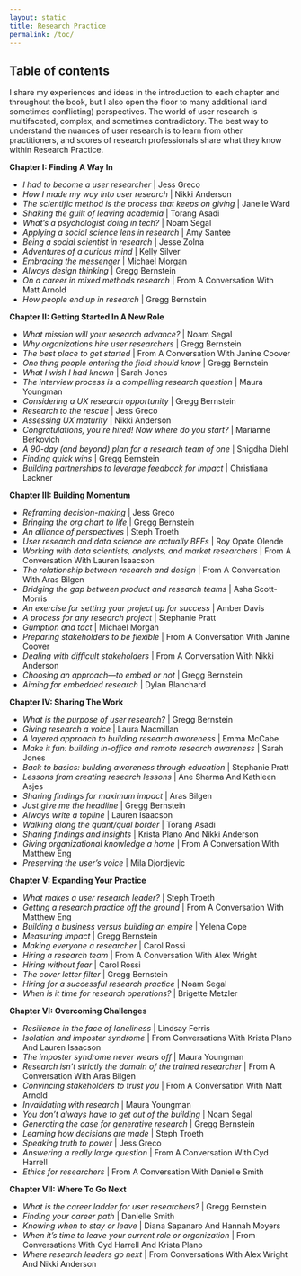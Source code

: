 ```yaml
---
layout: static
title: Research Practice
permalink: /toc/
---
```

## Table of contents

I share my experiences and ideas in the introduction to each chapter and throughout the book, but I also open the floor to many additional (and sometimes conflicting) perspectives. The world of user research is multifaceted, complex, and sometimes contradictory. The best way to understand the nuances of user research is to learn from other practitioners, and scores of research professionals share what they know within Research Practice.

**Chapter I: Finding A Way In**

* *I had to become a user researcher* &#124; Jess Greco
* *How I made my way into user research* &#124; Nikki Anderson
* *The scientific method is the process that keeps on giving* &#124; Janelle Ward
* *Shaking the guilt of leaving academia* &#124; Torang Asadi
* *What’s a psychologist doing in tech?* &#124; Noam Segal
* *Applying a social science lens in research* &#124; Amy Santee
* *Being a social scientist in research* &#124; Jesse Zolna
* *Adventures of a curious mind* &#124; Kelly Silver
* *Embracing the messenger* &#124; Michael Morgan
* *Always design thinking* &#124; Gregg Bernstein
* *On a career in mixed methods research* &#124; From A Conversation With Matt Arnold
* *How people end up in research* &#124; Gregg Bernstein

**Chapter II: Getting Started In A New Role**

* *What mission will your research advance?* &#124; Noam Segal
* *Why organizations hire user researchers* &#124; Gregg Bernstein
* *The best place to get started* &#124; From A Conversation With Janine Coover
* *One thing people entering the field should know* &#124; Gregg Bernstein
* *What I wish I had known* &#124; Sarah Jones
* *The interview process is a compelling research question* &#124; Maura Youngman
* *Considering a UX research opportunity* &#124; Gregg Bernstein
* *Research to the rescue* &#124; Jess Greco
* *Assessing UX maturity* &#124; Nikki Anderson
* *Congratulations, you’re hired! Now where do you start?* &#124; Marianne Berkovich
* *A 90-day (and beyond) plan for a research team of one* &#124; Snigdha Diehl
* *Finding quick wins* &#124; Gregg Bernstein
* *Building partnerships to leverage feedback for impact* &#124; Christiana Lackner

**Chapter III: Building Momentum**

* *Reframing decision-making* &#124; Jess Greco
* *Bringing the org chart to life* &#124; Gregg Bernstein
* *An alliance of perspectives* &#124; Steph Troeth
* *User research and data science are actually BFFs* &#124; Roy Opate Olende
* *Working with data scientists, analysts, and market researchers* &#124; From A Conversation With Lauren Isaacson
* *The relationship between research and design* &#124; From A Conversation With Aras Bilgen
* *Bridging the gap between product and research teams* &#124; Asha Scott-Morris
* *An exercise for setting your project up for success* &#124; Amber Davis
* *A process for any research project* &#124; Stephanie Pratt
* *Gumption and tact* &#124; Michael Morgan
* *Preparing stakeholders to be flexible* &#124; From A Conversation With Janine Coover
* *Dealing with difficult stakeholders* &#124; From A Conversation With Nikki Anderson
* *Choosing an approach—to embed or not* &#124; Gregg Bernstein
* *Aiming for embedded research* &#124; Dylan Blanchard

**Chapter IV: Sharing The Work**

* *What is the purpose of user research?* &#124; Gregg Bernstein
* *Giving research a voice* &#124; Laura Macmillan
* *A layered approach to building research awareness* &#124; Emma McCabe
* *Make it fun: building in-office and remote research awareness* &#124; Sarah Jones
* *Back to basics: building awareness through education* &#124; Stephanie Pratt
* *Lessons from creating research lessons* &#124; Ane Sharma And Kathleen Asjes
* *Sharing findings for maximum impact* &#124; Aras Bilgen
* *Just give me the headline* &#124; Gregg Bernstein
* *Always write a topline* &#124; Lauren Isaacson
* *Walking along the quant/qual border* &#124; Torang Asadi
* *Sharing findings and insights* &#124; Krista Plano And Nikki Anderson
* *Giving organizational knowledge a home* &#124; From A Conversation With Matthew Eng
* *Preserving the user’s voice* &#124; Mila Djordjevic

**Chapter V: Expanding Your Practice**

* *What makes a user research leader?* &#124; Steph Troeth
* *Getting a research practice off the ground* &#124; From A Conversation With Matthew Eng
* *Building a business versus building an empire* &#124; Yelena Cope
* *Measuring impact* &#124; Gregg Bernstein
* *Making everyone a researcher* &#124; Carol Rossi
* *Hiring a research team* &#124; From A Conversation With Alex Wright
* *Hiring without fear* &#124; Carol Rossi
* *The cover letter filter* &#124; Gregg Bernstein
* *Hiring for a successful research practice* &#124; Noam Segal
* *When is it time for research operations?* &#124; Brigette Metzler

**Chapter VI: Overcoming Challenges**

* *Resilience in the face of loneliness* &#124; Lindsay Ferris
* *Isolation and imposter syndrome* &#124; From Conversations With Krista Plano And Lauren Isaacson
* *The imposter syndrome never wears off* &#124; Maura Youngman
* *Research isn’t strictly the domain of the trained researcher* &#124; From A Conversation With Aras Bilgen
* *Convincing stakeholders to trust you* &#124; From A Conversation With Matt Arnold
* *Invalidating with research* &#124; Maura Youngman
* *You don’t always have to get out of the building* &#124; Noam Segal
* *Generating the case for generative research* &#124; Gregg Bernstein
* *Learning how decisions are made* &#124; Steph Troeth
* *Speaking truth to power* &#124; Jess Greco
* *Answering a really large question* &#124; From A Conversation With Cyd Harrell
* *Ethics for researchers* &#124; From A Conversation With Danielle Smith

**Chapter VII: Where To Go Next**

* *What is the career ladder for user researchers?* &#124; Gregg Bernstein
* *Finding your career path* &#124; Danielle Smith
* *Knowing when to stay or leave* &#124; Diana Sapanaro And Hannah Moyers
* *When it’s time to leave your current role or organization* &#124; From Conversations With Cyd Harrell And Krista Plano
* *Where research leaders go next* &#124; From Conversations With Alex Wright And Nikki Anderson
